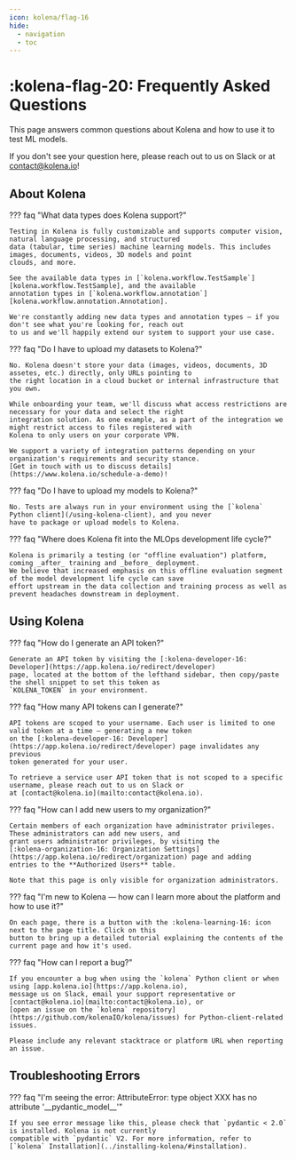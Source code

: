 ```yaml
---
icon: kolena/flag-16
hide:
  - navigation
  - toc
---
```


# :kolena-flag-20: Frequently Asked Questions

This page answers common questions about Kolena and how to use it to test ML models.

If you don't see your question here, please reach out to us on Slack or at
[contact@kolena.io](mailto:contact@kolena.io)!



## About Kolena

??? faq "What data types does Kolena support?"

    Testing in Kolena is fully customizable and supports computer vision, natural language processing, and structured
    data (tabular, time series) machine learning models. This includes images, documents, videos, 3D models and point
    clouds, and more.

    See the available data types in [`kolena.workflow.TestSample`][kolena.workflow.TestSample], and the available
    annotation types in [`kolena.workflow.annotation`][kolena.workflow.annotation.Annotation].

    We're constantly adding new data types and annotation types — if you don't see what you're looking for, reach out
    to us and we'll happily extend our system to support your use case.

??? faq "Do I have to upload my datasets to Kolena?"

    No. Kolena doesn't store your data (images, videos, documents, 3D assetes, etc.) directly, only URLs pointing to
    the right location in a cloud bucket or internal infrastructure that you own.

    While onboarding your team, we'll discuss what access restrictions are necessary for your data and select the right
    integration solution. As one example, as a part of the integration we might restrict access to files registered with
    Kolena to only users on your corporate VPN.

    We support a variety of integration patterns depending on your organization's requirements and security stance.
    [Get in touch with us to discuss details](https://www.kolena.io/schedule-a-demo)!

??? faq "Do I have to upload my models to Kolena?"

    No. Tests are always run in your environment using the [`kolena` Python client](/using-kolena-client), and you never
    have to package or upload models to Kolena.

??? faq "Where does Kolena fit into the MLOps development life cycle?"

    Kolena is primarily a testing (or "offline evaluation") platform, coming _after_ training and _before_ deployment.
    We believe that increased emphasis on this offline evaluation segment of the model development life cycle can save
    effort upstream in the data collection and training process as well as prevent headaches downstream in deployment.



## Using Kolena

??? faq "How do I generate an API token?"

    Generate an API token by visiting the [:kolena-developer-16: Developer](https://app.kolena.io/redirect/developer)
    page, located at the bottom of the lefthand sidebar, then copy/paste the shell snippet to set this token as
    `KOLENA_TOKEN` in your environment.

??? faq "How many API tokens can I generate?"

    API tokens are scoped to your username. Each user is limited to one valid token at a time — generating a new token
    on the [:kolena-developer-16: Developer](https://app.kolena.io/redirect/developer) page invalidates any previous
    token generated for your user.

    To retrieve a service user API token that is not scoped to a specific username, please reach out to us on Slack or
    at [contact@kolena.io](mailto:contact@kolena.io).

??? faq "How can I add new users to my organization?"

    Certain members of each organization have administrator privileges. These administrators can add new users, and
    grant users administrator privileges, by visiting the
    [:kolena-organization-16: Organization Settings](https://app.kolena.io/redirect/organization) page and adding
    entries to the **Authorized Users** table.

    Note that this page is only visible for organization administrators.

??? faq "I'm new to Kolena — how can I learn more about the platform and how to use it?"

    On each page, there is a button with the :kolena-learning-16: icon next to the page title. Click on this
    button to bring up a detailed tutorial explaining the contents of the current page and how it's used.

??? faq "How can I report a bug?"

    If you encounter a bug when using the `kolena` Python client or when using [app.kolena.io](https://app.kolena.io),
    message us on Slack, email your support representative or [contact@kolena.io](mailto:contact@kolena.io), or
    [open an issue on the `kolena` repository](https://github.com/kolenaIO/kolena/issues) for Python-client-related
    issues.

    Please include any relevant stacktrace or platform URL when reporting an issue.


## Troubleshooting Errors

??? faq "I'm seeing the error: AttributeError: type object XXX has no attribute '\_\_pydantic_model__'"

    If you see error message like this, please check that `pydantic < 2.0` is installed. Kolena is not currently
    compatible with `pydantic` V2. For more information, refer to
    [`kolena` Installation](../installing-kolena/#installation).
